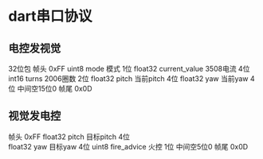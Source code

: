 # dart串口协议

## 电控发视觉

32位包
帧头 0xFF
uint8 mode             模式      1位 
float32 current_value  3508电流  4位      
int16 turns            2006圈数  2位
float32 pitch          当前pitch 4位
float32 yaw            当前yaw   4位
中间空15位0
帧尾 0x0D

## 视觉发电控

帧头 0xFF
float32 pitch          目标pitch 4位          
float32 yaw            目标yaw   4位
uint8 fire_advice      火控      1位
中间空5位0
帧尾 0x0D

